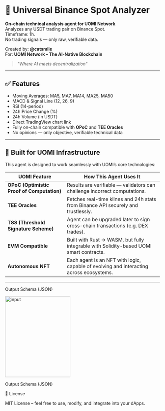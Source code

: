 # 🚀 Universal Binance Spot Analyzer

**On-chain technical analysis agent for UOMI Network**  
Analyzes any USDT trading pair on Binance Spot.  
Timeframe: 1h.  
No trading signals — only raw, verifiable data.

Created by: **@catsmile**  
For: **UOMI Network – The AI-Native Blockchain**

> *"Where AI meets decentralization"*

---

## ✅ Features
- Moving Averages: MA5, MA7, MA14, MA25, MA50
- MACD & Signal Line (12, 26, 9)
- RSI (14-period)
- 24h Price Change (%)
- 24h Volume (in USDT)
- Direct TradingView chart link
- Fully on-chain compatible with **OPoC** and **TEE Oracles**
- No opinions — only objective, verifiable technical data

---

## 🔧 Built for UOMI Infrastructure

This agent is designed to work seamlessly with UOMI’s core technologies:

| UOMI Feature | How This Agent Uses It |
|-------------|------------------------|
| **OPoC (Optimistic Proof of Computation)** | Results are verifiable — validators can challenge incorrect computations. |
| **TEE Oracles** | Fetches real-time klines and 24h stats from Binance API securely and trustlessly. |
| **TSS (Threshold Signature Scheme)** | Agent can be upgraded later to sign cross-chain transactions (e.g. DEX trades). |
| **EVM Compatible** | Built with Rust → WASM, but fully integrable with Solidity-based UOMI smart contracts. |
| **Autonomous NFT** | Each agent is an NFT with logic, capable of evolving and interacting across ecosystems. |

---

Output Schema (JSON)

<img width="212" height="263" alt="input" src="https://github.com/user-attachments/assets/a31bbcd5-e526-400f-971b-0ac8bc3c604d" />

Output Schema (JSON)


📄 License

MIT License – feel free to use, modify, and integrate into your dApps.


